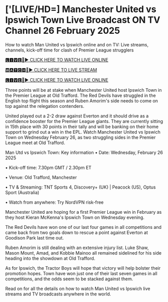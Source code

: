 # ['[LIVE/HD=] Manchester United vs Ipswich Town Live Broadcast ON TV Channel 26 February 2025
How to watch Man United vs Ipswich online and on TV: Live streams, channels, kick-off time for clash of Premier League strugglers

[🅻🅸🆅🅴🔴▶️ CLICK HERE TO WATCH LIVE ONLINE](https://get-premir-leag-full-here.blogspot.com/)

[🆆🅰🆃🅲🅷🔴▶️ CLICK HERE TO LIVE STREAM](https://get-premir-leag-full-here.blogspot.com/)

[🅻🅸🆅🅴🔴▶️ CLICK HERE TO WATCH LIVE ONLINE](https://get-premir-leag-full-here.blogspot.com/)

Three points will be at stake when Manchester United host Ipswich Town in the Premier League at Old Trafford. The Red Devils have struggled in the English top flight this season and Ruben Amorim's side needs to come on top against the relegation contenders.

United played out a 2-2 draw against Everton and it should drive as a confidence booster for the Premier League giants. They are currently sitting in 15th place with 30 points in their tally and will be banking on their home support to grind out a win in the EPL.
Watch Manchester United vs Ipswich Town on Wednesday February 26, as two struggling sides in the Premier League meet at Old Trafford.

Man Utd vs Ipswich Town: Key information
• Date: Wednesday, February 26 2025

• Kick-off time: 7.30pm GMT / 2.30pm ET

• Venue: Old Trafford, Manchester

• TV & Streaming: TNT Sports 4, Discovery+ (UK) | Peacock (US), Optus Sport (Australia)

• Watch from anywhere: Try NordVPN risk-free

Manchester United are hoping for a first Premier League win in February as they host Kieran McKenna's Ipswich Town on Wednesday evening.

The Red Devils have won one of our last four games in all competitions and came back from two goals down to rescue a point against Everton at Goodison Park last time out.

Ruben Amorim is still dealing with an extensive injury list. Luke Shaw, Mason Mount, Amad, and Kobbie Mainoo all remained sidelined for his side heading into the showdown at Old Trafford.

As for Ipswich, the Tractor Boys will hope that victory will help bolster their promotion hopes. Town have won just one of their last seven games in all competitions, and the odds seem to be stacked against them.

Read on for all the details on how to watch Man United vs Ipswich live streams and TV broadcasts anywhere in the world.
